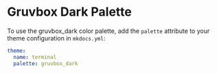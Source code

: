 # Gruvbox Dark Palette

To use the gruvbox_dark color palette, add the `palette` attribute to your theme configuration in `mkdocs.yml`:

```yaml
theme:
  name: terminal
  palette: gruvbox_dark
```

<link href="../../../css/palettes/gruvbox_dark.css" rel="stylesheet">